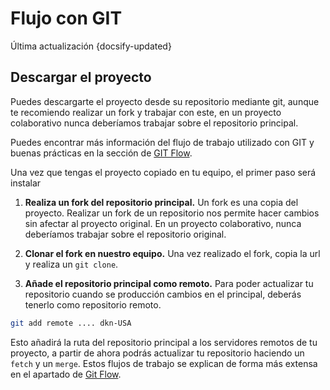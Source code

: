 # Flujo con GIT
<div class="lastUpdated">Última actualización {docsify-updated}</div>


## Descargar el proyecto

Puedes descargarte el proyecto desde su repositorio mediante git, aunque te recomiendo
realizar un fork y trabajar con este, en un proyecto colaborativo nunca deberíamos
trabajar sobre el repositorio principal.

Puedes encontrar más información del flujo de trabajo utilizado con GIT y buenas
prácticas en la sección de [GIT Flow](/es/app/gitflow).


Una vez que tengas el proyecto copiado en tu equipo, el primer paso será instalar

1. **Realiza un fork del repositorio principal.** Un fork es una copia del proyecto.
Realizar un fork de un repositorio nos permite hacer cambios sin afectar al proyecto
original. En un proyecto colaborativo, nunca deberíamos trabajar sobre el repositorio original.

2. **Clonar el fork en nuestro equipo.** Una vez realizado el fork, copia
la url y realiza un `git clone`.

3. **Añade el repositorio principal como remoto.** Para poder actualizar tu repositorio
cuando se producción cambios en el principal, deberás tenerlo como repositorio remoto.

```bash
git add remote .... dkn-USA
```

Esto añadirá la ruta del repositorio principal a los servidores remotos de tu proyecto,
a partir de ahora podrás actualizar tu repositorio haciendo un `fetch` y un `merge`.
Estos flujos de trabajo se explican de forma más extensa en el apartado de [Git Flow](/es/app/gitflow).
